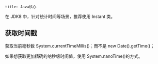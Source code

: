 ```
title: Java核心
```

在 JDK8 中，针对统计时间等场景，推荐使用 Instant 类。

## 获取时间戳

获取当前毫秒数 System.currentTimeMillis()；而不是 new Date().getTime()；

如果想获取更加精确的纳秒级时间值，使用 System.nanoTime()的方式。


